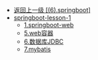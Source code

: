 - [返回上一级 [(6).springboot]](2.JavaNotes/(6).springboot/)
- [springboot-lesson-1](2.JavaNotes/(6).springboot/springboot-lesson-1/)
  - [1.springboot-web](2.JavaNotes/(6).springboot/springboot-lesson-1/1.springboot-web.md)
  - [5.web容器](2.JavaNotes/(6).springboot/springboot-lesson-1/5.web容器.md)
  - [6.数据库JDBC](2.JavaNotes/(6).springboot/springboot-lesson-1/6.数据库JDBC.md)
  - [7.mybatis](2.JavaNotes/(6).springboot/springboot-lesson-1/7.mybatis.md)
